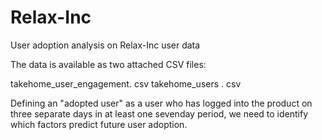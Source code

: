# Relax-Inc
User adoption analysis on Relax-Inc user data

The data is available as two attached CSV files:

takehome_user_engagement. csv
takehome_users . csv

Defining an "adopted user" as a user who has logged into the product on three separate
days in at least one sevenday
period,  we need to identify which factors predict future user
adoption. 
